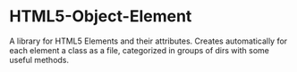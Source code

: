 # HTML5-Object-Element
A library for HTML5 Elements and their attributes. Creates automatically for each element a class as a file, categorized in groups of dirs with some useful methods.
